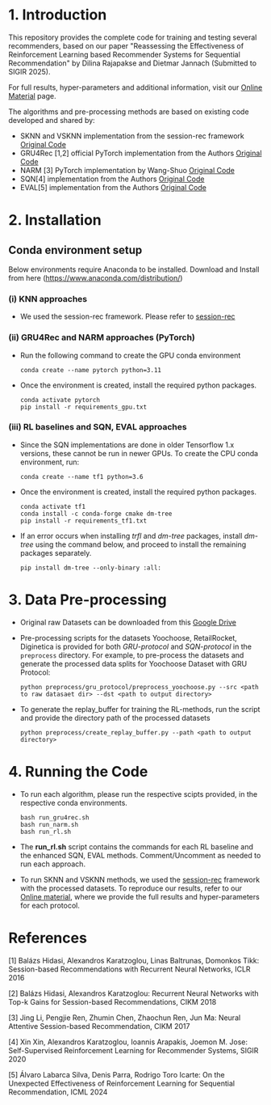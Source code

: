 # 1. Introduction

This repository provides the complete code for training and testing several recommenders, based on our paper "Reassessing the Effectiveness of Reinforcement Learning based Recommender Systems for Sequential Recommendation" by Dilina Rajapakse and Dietmar Jannach (Submitted to SIGIR 2025).

For full results, hyper-parameters and additional information, visit our [Online Material](https://dilina-r.github.io/rl-rec/) page.

The algorithms and pre-processing methods are based on existing code developed and shared by:

- SKNN and VSKNN implementation from the session-rec framework [Original Code](https://github.com/rn5l/session-rec)
- GRU4Rec [1,2] official PyTorch implementation from the Authors [Original Code](https://github.com/hidasib/GRU4Rec_PyTorch_Official)
- NARM [3] PyTorch implementation by Wang-Shuo [Original Code](https://github.com/Wang-Shuo/Neural-Attentive-Session-Based-Recommendation-PyTorch/)
- SQN[4] implementation from the Authors [Original Code](https://drive.google.com/file/d/1nLL3_knhj_RbaP_IepBLkwaT6zNIeD5z/view)
- EVAL[5] implementation from the Authors [Original Code](https://github.com/alfa-labarca/RL-Proxy-Models)


# 2. Installation

## Conda environment setup

Below environments require Anaconda to be installed. Download and Install from here (https://www.anaconda.com/distribution/)

### (i) KNN approaches

- We used the session-rec framework. Please refer to [session-rec](https://github.com/rn5l/session-rec) 

### (ii) GRU4Rec and NARM approaches (PyTorch)

- Run the following command to create the GPU conda environment

    `conda create --name pytorch python=3.11`

- Once the environment is created, install the required python packages.

    ```
    conda activate pytorch
    pip install -r requirements_gpu.txt
    ```

### (iii) RL baselines and SQN, EVAL approaches

- Since the SQN implementations are done in older Tensorflow 1.x versions, these cannot be run in newer GPUs. To create the CPU conda environment, run:

    `conda create --name tf1 python=3.6`

- Once the environment is created, install the required python packages.

    ```
    conda activate tf1
    conda install -c conda-forge cmake dm-tree
    pip install -r requirements_tf1.txt
    ```

- If an error occurs when installing *trfl* and *dm-tree* packages, install *dm-tree* using the command below, and proceed to install the remaining packages separately.

    `pip install dm-tree --only-binary :all:`


# 3. Data Pre-processing

- Original raw Datasets can be downloaded from this [Google Drive](https://drive.google.com/drive/folders/1ritDnO_Zc6DFEU6UND9C8VCisT0ETVp5)

- Pre-processing scripts for the datasets Yoochoose, RetailRocket, Diginetica is provided for both *GRU-protocol* and *SQN-protocol* in the `preprocess` directory. For example, to pre-process the datasets and generate the processed data splits for Yoochoose Dataset with GRU Protocol:

    `python preprocess/gru_protocol/preprocess_yoochoose.py --src <path to raw datasaet dir> --dst <path to output directory>`

- To generate the replay_buffer for training the RL-methods, run the script and provide the directory path of the processed datasets

    `python preprocess/create_replay_buffer.py --path <path to output directory>`

# 4. Running the Code

- To run each algorithm, please run the respective scipts provided, in the respective conda environments. 

    ```
    bash run_gru4rec.sh
    bash run_narm.sh
    bash run_rl.sh
    ```

- The **run_rl.sh** script contains the commands for each RL baseline and the enhanced SQN, EVAL methods. Comment/Uncomment as needed to run each approach.

- To run SKNN and VSKNN methods, we used the [session-rec](https://github.com/rn5l/session-rec) framework with the processed datasets. To reproduce our results, refer to our [Online material](https://dilina-r.github.io/rl-rec/), where we provide the full results and hyper-parameters for each protocol.

# References

[1] Balázs Hidasi, Alexandros Karatzoglou, Linas Baltrunas, Domonkos Tikk: Session-based Recommendations with Recurrent Neural Networks, ICLR 2016

[2] Balázs Hidasi, Alexandros Karatzoglou: Recurrent Neural Networks with Top-k Gains for Session-based Recommendations, CIKM 2018

[3] Jing Li, Pengjie Ren, Zhumin Chen, Zhaochun Ren, Jun Ma: Neural Attentive Session-based Recommendation, CIKM 2017

[4] Xin Xin, Alexandros Karatzoglou, Ioannis Arapakis, Joemon M. Jose: Self-Supervised Reinforcement Learning for Recommender Systems, SIGIR 2020

[5] Álvaro Labarca Silva, Denis Parra, Rodrigo Toro Icarte: On the Unexpected Effectiveness of Reinforcement Learning for Sequential Recommendation, ICML 2024

